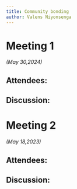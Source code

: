 ```yaml
---
title: Community bonding
author: Valens Niyonsenga
---
```

<!--
SPDX-License-Identifier: CC-BY-SA-4.0

SPDX-FileCopyrightText: 2024 Valens Niyonsenga <email.here>
-->

# Meeting 1

*(May 30,2024)*

## Attendees:

## Discussion:

# Meeting 2

*(May 18,2023)*

## Attendees:

## Discussion:
